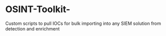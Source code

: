# OSINT-Toolkit-
Custom scripts to pull IOCs for bulk importing into any SIEM solution from detection and enrichment
